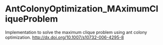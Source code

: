 # AntColonyOptimization_MAximumCliqueProblem
Implementation to solve the maximum clique problem using ant colony optimization. http://dx.doi.org/10.1007/s10732-006-4295-8
